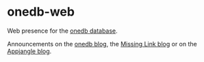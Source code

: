 onedb-web
=========

Web presence for the [onedb database](http://ononedb.com).

Announcements on the [onedb blog](http://ononedb.wordpress.com/), the [Missing Link blog](http://maxrohde.com) 
or on the [Appjangle blog](http://appjangle.blogspot.com).